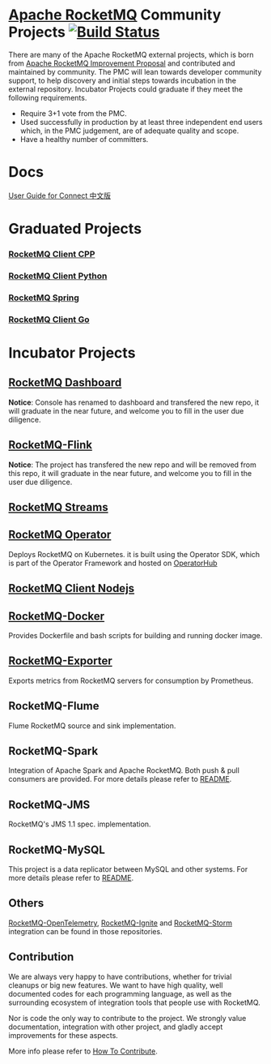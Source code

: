 # [Apache RocketMQ](https://github.com/apache/rocketmq) Community Projects [![Build Status](https://travis-ci.com/apache/rocketmq-externals.svg?branch=master)](https://travis-ci.com/github/apache/rocketmq-externals)

There are many of the Apache RocketMQ external projects, which is born from [Apache RocketMQ Improvement Proposal](https://github.com/apache/rocketmq/wiki/RocketMQ-Improvement-Proposal) and contributed and maintained by community. The PMC will lean towards developer community support, to help discovery and initial steps towards incubation in the external repository. Incubator Projects could graduate if they meet the following requirements.

 * Require 3+1 vote from the PMC.
 * Used successfully in production by at least three independent end users which, in the PMC judgement, are of adequate quality and scope.
 * Have a healthy number of committers.

# Docs

[User Guide for Connect 中文版](./docs/connect/cn/README.md)

# Graduated Projects

### [RocketMQ Client CPP](https://github.com/apache/rocketmq-client-cpp)

### [RocketMQ Client Python](https://github.com/apache/rocketmq-client-python)

### [RocketMQ Spring](https://github.com/apache/rocketmq-spring)

### [RocketMQ Client Go](https://github.com/apache/rocketmq-client-go)


# Incubator Projects

## [RocketMQ Dashboard](https://github.com/apache/rocketmq-dashboard)
**Notice**: Console has renamed to dashboard and transfered the new repo, it will graduate in the near future, and welcome you to fill in the user due diligence.

## [RocketMQ-Flink](https://github.com/apache/rocketmq-flink)
**Notice**: The project has transfered the new repo and will be removed from this repo, it will graduate in the near future, and welcome you to fill in the user due diligence.

## [RocketMQ Streams](https://github.com/apache/rocketmq-streams)


## [RocketMQ Operator](https://github.com/apache/rocketmq-operator)
Deploys RocketMQ on Kubernetes. it is built using the Operator SDK, which is part of the Operator Framework and hosted on [OperatorHub](https://operatorhub.io/operator/rocketmq-operator)

## [RocketMQ Client Nodejs](https://github.com/apache/rocketmq-client-nodejs)


## [RocketMQ-Docker](https://github.com/apache/rocketmq-docker)
Provides Dockerfile and bash scripts for building and running docker image.

## [RocketMQ-Exporter](https://github.com/apache/rocketmq-exporter)
Exports metrics from RocketMQ servers for consumption by Prometheus.

## RocketMQ-Flume
Flume RocketMQ source and sink implementation.

## RocketMQ-Spark

Integration of Apache Spark and Apache RocketMQ. Both push & pull consumers are provided. For more details please refer to [README](https://github.com/apache/rocketmq-externals/tree/master/rocketmq-spark).

## RocketMQ-JMS
RocketMQ's JMS 1.1 spec. implementation.

## RocketMQ-MySQL
This project is a data replicator between MySQL and other systems. For more details please refer to [README](https://github.com/apache/rocketmq-externals/tree/master/rocketmq-mysql).


## Others
[RocketMQ-OpenTelemetry](https://github.com/open-telemetry/opentelemetry-java-instrumentation/tree/main/instrumentation/rocketmq-client-4.8), [RocketMQ-Ignite](https://github.com/apache/ignite-extensions/tree/master/modules/rocketmq-ext) and [RocketMQ-Storm](https://github.com/apache/storm/tree/master/external/storm-rocketmq) integration can be found in those repositories.

## Contribution

We are always very happy to have contributions, whether for trivial cleanups or big new features. We want to have high quality, well documented codes for each programming language, as well as the surrounding ecosystem of integration tools that people use with RocketMQ.

Nor is code the only way to contribute to the project. We strongly value documentation, integration with other project, and gladly accept improvements for these aspects.

More info please refer to [How To Contribute](http://rocketmq.apache.org/docs/how-to-contribute/).
